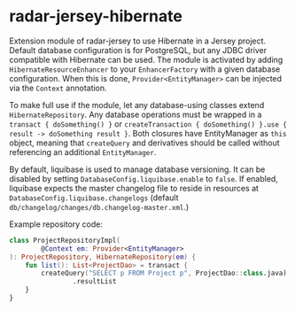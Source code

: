 # radar-jersey-hibernate

Extension module of radar-jersey to use Hibernate in a Jersey project. Default database configuration is for PostgreSQL, but any JDBC driver compatible with Hibernate can be used. The module is activated by adding `HibernateResourceEnhancer` to your `EnhancerFactory` with a given database configuration. When this is done, `Provider<EntityManager>` can be injected via the `Context` annotation.

To make full use if the module, let any database-using classes extend `HibernateRepository`. Any database operations must be wrapped in a `transact { doSomething() }` or `createTransaction { doSomething() }.use { result -> doSomething result }`. Both closures have EntityManager as `this` object, meaning that `createQuery` and derivatives should be called without referencing an additional `EntityManager`.

By default, liquibase is used to manage database versioning. It can be disabled by setting `DatabaseConfig.liquibase.enable` to `false`. If enabled, liquibase expects the master changelog file to reside in resources at `DatabaseConfig.liquibase.changelogs` (default `db/changelog/changes/db.changelog-master.xml`.)

Example repository code:

```kotlin
class ProjectRepositoryImpl(
        @Context em: Provider<EntityManager>
): ProjectRepository, HibernateRepository(em) {
    fun list(): List<ProjectDao> = transact {
        createQuery("SELECT p FROM Project p", ProjectDao::class.java)
                .resultList
    }
}
```
